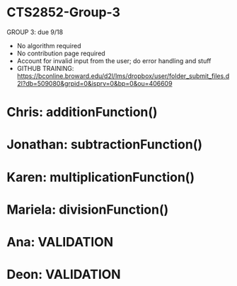 # CTS2852-Group-3
GROUP 3: due 9/18
+ No algorithm required
+ No contribution page required
+ Account for invalid input from the user; do error handling and stuff
+ GITHUB TRAINING: https://bconline.broward.edu/d2l/lms/dropbox/user/folder_submit_files.d2l?db=509080&grpid=0&isprv=0&bp=0&ou=406609

# Chris: additionFunction()
# Jonathan: subtractionFunction()
# Karen: multiplicationFunction()
# Mariela: divisionFunction()
# Ana: VALIDATION
# Deon: VALIDATION
